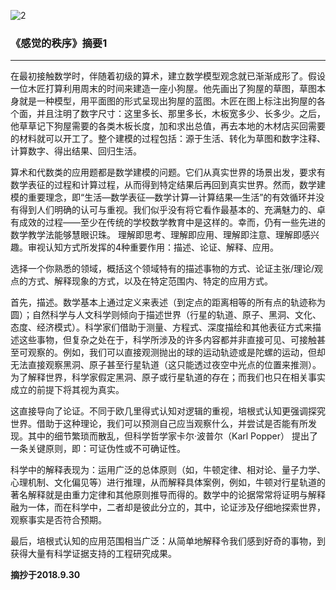 
![2](http://t1.aixinxi.net/o_1cubqr437a5vrlk1u7mc0neooa.jpg-w.jpg)

### 《感觉的秩序》摘要1
-------

在最初接触数学时，伴随着初级的算术，建立数学模型观念就已渐渐成形了。假设一位木匠打算利用周末的时间来建造一座小狗屋。他先画出了狗屋的草图，草图本身就是一种模型，用平面图的形式呈现出狗屋的蓝图。木匠在图上标注出狗屋的各个面，并且注明了数字尺寸：这里多长、那里多长，木板宽多少、长多少。之后，他草草记下狗屋需要的各类木板长度，加和求出总值，再去本地的木材店买回需要的材料就可以开工了。整个建模的过程包括：源于生活、转化为草图和数字注释、计算数字、得出结果、回归生活。

算术和代数类的应用题都是数学建模的问题。它们从真实世界的场景出发，要求有数学表征的过程和计算过程，从而得到特定结果后再回到真实世界。然而，数学建模的重要理念，即“生活—数学表征—数学计算—计算结果—生活”的有效循环并没有得到人们明确的认可与重视。我们似乎没有将它看作最基本的、充满魅力的、卓有成效的过程——至少在传统的学校数学教育中是这样的。幸而，仍有一些先进的数学教学法能够慧眼识珠。
理解即思考、理解即应用、理解即注意、理解即感兴趣。审视认知方式所发挥的4种重要作用：描述、论证、解释、应用。

选择一个你熟悉的领域，概括这个领域特有的描述事物的方式、论证主张/理论/观点的方式、解释现象的方式，以及在特定范围内、特定的应用方式。

首先，描述。数学基本上通过定义来表述（到定点的距离相等的所有点的轨迹称为圆）；自然科学与人文科学则倾向于描述世界（行星的轨道、原子、黑洞、文化、态度、经济模式）。科学家们借助于测量、方程式、深度描绘和其他表征方式来描述这些事物，但复杂之处在于，科学所涉及的许多内容都并非直接可见、可接触甚至可观察的。例如，我们可以直接观测抛出的球的运动轨迹或是陀螺的运动，但却无法直接观察黑洞、原子甚至行星轨道（这只能透过夜空中光点的位置来推测）。为了解释世界，科学家假定黑洞、原子或行星轨道的存在；而我们也只在相关事实成立的前提下将其视为真实。

这直接导向了论证。不同于欧几里得式认知对逻辑的重视，培根式认知更强调探究世界。借助于这种理论，我们可以预测自己应当观察什么，并尝试是否能有所发现。其中的细节繁琐而散乱，但科学哲学家卡尔·波普尔（Karl Popper） 提出了一条关键原则，即：可证伪性或不可确证性。

科学中的解释表现为：运用广泛的总体原则（如，牛顿定律、相对论、量子力学、心理机制、文化偏见等）进行推理，从而解释具体案例，例如，牛顿对行星轨道的著名解释就是由重力定律和其他原则推导而得的。数学中的论据常常将证明与解释融为一体，而在科学中，二者却是彼此分立的，其中，论证涉及仔细地探索世界，观察事实是否符合预期。

最后，培根式认知的应用范围相当广泛：从简单地解释令我们感到好奇的事物，到获得大量有科学证据支持的工程研究成果。

**摘抄于2018.9.30**